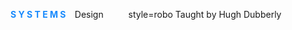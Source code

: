 
<html>
  <head>
    <style>
     robo {font style="roboto" size="12"};    
    </style>
      <body>
      <p font style="gotham" size="45" weight="50"> <strong><font color="#1789FC"> S Y S T E M S </font> </strong>&ensp; Design </font> &emsp; &emsp; 
        style=robo Taught by Hugh Dubberly
          </p>
</head>
</html>
